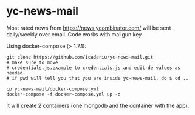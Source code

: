 # yc-news-mail
Most rated news from https://news.ycombinator.com/ will be sent daily/weekly over email.
Code works with mailgun key.

Using docker-compose (> 1.7.1):
```
git clone https://github.com/icadariu/yc-news-mail.git
# make sure to move 
# credentials.js.example to credentials.js and edit de values as needed.
# if pwd will tell you that you are inside yc-news-mail, do $ cd ..

cp yc-news-mail/docker-compose.yml .
docker-compose -f docker-compose.yml up -d

```
It will create 2 containers (one mongodb and the container with the app).
